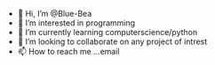 - 👋 Hi, I’m @Blue-Bea
- 👀 I’m interested in programming
- 🌱 I’m currently learning computerscience/python
- 💞️ I’m looking to collaborate on any project of intrest
- 📫 How to reach me ...email

<!---
Blue-Bea/Blue-Bea is a ✨ special ✨ repository because its `README.md` (this file) appears on your GitHub profile.
You can click the Preview link to take a look at your changes.
--->
